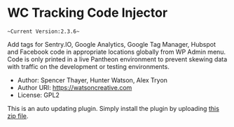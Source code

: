 # WC Tracking Code Injector
`~Current Version:2.3.6~`

Add tags for Sentry.IO, Google Analytics, Google Tag Manager, Hubspot and Facebook code in appropriate locations globally from WP Admin menu. Code is only printed in a live Pantheon environment to prevent skewing data with traffic on the development or testing environments.
- Author: Spencer Thayer, Hunter Watson, Alex Tryon
- Author URI: https://watsoncreative.com
- License: GPL2

This is an auto updating plugin. Simply install the plugin by uploading [this zip file](https://github.com/Watson-Creative/wc-tracking-code-injector/archive/main.zip).